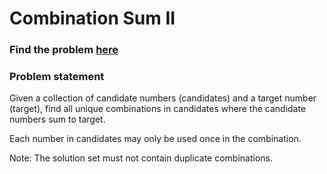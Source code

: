 # Combination Sum II

### Find the problem [here](https://leetcode.com/problems/combination-sum-ii/) 

### Problem statement
Given a collection of candidate numbers (candidates) and a target number (target), find all unique combinations in candidates where the candidate numbers sum to target.

Each number in candidates may only be used once in the combination.

Note: The solution set must not contain duplicate combinations.